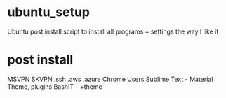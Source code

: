# ubuntu_setup
Ubuntu post install script to install all programs + settings the way I like it

# post install

MSVPN
SKVPN
.ssh
.aws
.azure
Chrome Users
Sublime Text - Material Theme, plugins 
BashIT - +theme



